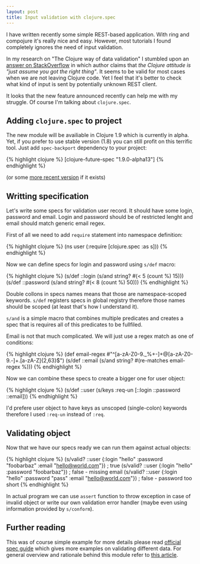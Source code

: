 ```yaml
---
layout: post
title: Input validation with clojure.spec
---
```


I have written recently some simple REST-based application. With ring and compojure it's really nice and easy. However, most tutorials I found completely ignores the need of input validation.

In my research on "The Clojure way of data validation" I stumbled upon an [answer on StackOverflow](http://stackoverflow.com/questions/14542707/is-there-a-smart-way-to-validate-function-input-in-clojure/14543185#14543185) in which author claims that _the Clojure attitude is "just assume you got the right thing"_. It seems to be valid for most cases when we are not leaving Clojure code. Yet I feel that it's better to check what kind of input is sent by potentially unknown REST client.

It looks that the new feature announced recently can help me with my struggle. Of course I'm talking about `clojure.spec`.

## Adding `clojure.spec` to project

The new module will be availiable in Clojure 1.9 which is currently in alpha. Yet, if you prefer to use stable version (1.8) you can still profit on this terrific tool. Just add `spec-backport` dependency to your project:


{% highlight clojure %}
[clojure-future-spec "1.9.0-alpha13"]
{% endhighlight %}

(or some [more recent version](https://clojars.org/search?q=clojure-future-spec) if it exists)

## Writting specification

Let's write some specs for validation user record. It should have some login, password and email. Login and password should be of restricted lenght and email should match generic email regex.

First of all we need to add `require` statement into namespace definition:

{% highlight clojure %}
(ns user
  (:require [clojure.spec :as s]))
{% endhighlight %}

Now we can define specs for login and password using `s/def` macro:

{% highlight clojure %}
(s/def ::login (s/and string? #(< 5 (count %) 15)))
(s/def ::password (s/and string? #(< 8 (count %) 50)))
{% endhighlight %}

Double collons in specs names means that those are namespace-scoped keywords. `s/def` registers specs in global registry therefore those names should be scoped (at least that's how I understand it).

`s/and` is a simple macro that combines multiple predicates and creates a spec that is requires all of this predicates to be fullfiled.

Email is not that much complicated. We will just use a regex match as one of conditions:

{% highlight clojure %}
(def email-regex
  #"^[a-zA-Z0-9._%+-]+@[a-zA-Z0-9.-]+\.[a-zA-Z]{2,63}$")
(s/def ::email (s/and string? #(re-matches email-regex %)))
{% endhighlight %}

Now we can combine these specs to create a bigger one for user object:

{% highlight clojure %}
(s/def ::user (s/keys :req-un [::login ::password ::email]))
{% endhighlight %}

I'd prefere user object to have keys as unscoped (single-colon) keywords therefore I used `:req-un` instead of `:req`.

## Validating object

Now that we have our specs ready we can run them against actual objects:

{% highlight clojure %}
(s/valid? ::user
  {:login "hello" :password "foobarbaz" :email "hello@world.com"}) ; true
(s/valid? ::user
  {:login "hello" :password "foobarbaz"}) ; false - missing email
(s/valid? ::user
  {:login "hello" :password "pass" :email "hello@world.com"}) ; false - password too short
{% endhighlight %}

In actual program we can use `assert` function to throw exception in case of invalid object or write our own validation error handler (maybe even using information provided by `s/conform`).

## Further reading

This was of course simple example for more details please read [official spec guide](http://clojure.org/guides/spec) which gives more examples on validating different data.
For general overview and rationale behind this module refer to [this article](http://clojure.org/about/spec).
